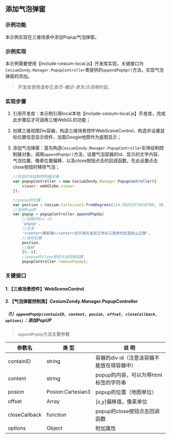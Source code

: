 ## 添加气泡弹窗

### 示例功能

本示例实现在三维场景中添加Popup气泡弹窗。

### 示例实现

本示例需要使用【include-cesium-local.js】开发库实现，关键接口为`CesiumZondy.Manager.PopupController`类提供的`appendPopUp()`方法，实现气泡弹窗的添加。

> 开发库使用请参见*首页-概述-原生JS调用*内容。

### 实现步骤

1. 引用开发库：本示例引用local本地【include-cesium-local.js】开发库，完成此步骤后才可调用三维WebGL的功能；

2. 创建三维视图Div容器，构造三维场景控件WebSceneControl，构造并设置鼠标位置信息显示控件，加载Google地图作为底图显示；

3. 添加气泡弹窗：首先构造`CesiumZondy.Manager.PopupController`实体绘制控制器对象，调用`appendPopUp()`方法，设置气泡容器的id、显示的文字内容、气泡位置、像素位置偏移、以及close按钮点击的回调函数，在此设置点击close按钮时移除气泡；

    ``` javascript
    //构造实体绘制控制器对象
    var popupController = new CesiumZondy.Manager.PopupController({
        viewer: webGlobe.viewer
    });

    //popup的位置
    var postion = Cesium.Cartesian3.fromDegrees(114.30252372618706, 30.544641875459394);
    //添加PopUP
    var popup = popupController.appendPopUp(
        //容器的div id
        'popup',
        //文本
        '<center>黄鹤楼</center>位于湖北省武汉市长江南岸的武昌蛇山之巅',
        //坐标位置
        postion,
        //偏移
        [0, 0],
        //popup的close按钮点击回调函数
        popupController.removePopUp);
    ```

### 关键接口

#### 1.【三维场景控件】WebSceneControl

#### 2.【气泡弹窗控制类】CesiumZondy.Manager.PopupController

##### （1）`appendPopUp(containID, content, posion, offset, closeCallback, options)`：添加PopUP

> `appendPopUp`方法主要参数

|参数名|类 型|说 明|
|-|-|-|
|containID|string|容器的div id（注意该容器不能放在球容器中）|
|content|string|popup的内容，可以为带html标签的字符串|
|posion|Posion:Cartesian3|popup的位置（地图单位）|
|offset|Array|[x,y]偏移值，像素单位|
|closeCallback|function|popup的close按钮点击回调函数|
|options|Object|附加属性|
